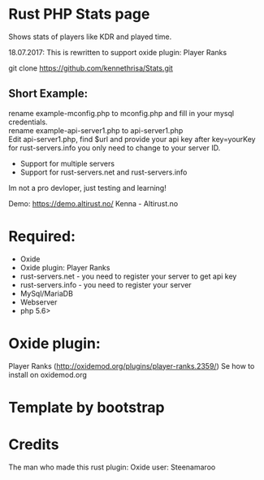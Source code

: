 # Rust PHP Stats page

Shows stats of players like KDR and played time.

18.07.2017: This is rewritten to support oxide plugin: Player Ranks

git clone https://github.com/kennethrisa/Stats.git

## Short Example:
rename example-mconfig.php to mconfig.php and fill in your mysql credentials.<br>
rename example-api-server1.php to api-server1.php<br>
Edit api-server1.php, find $url and provide your api key after key=yourKey<br>
for rust-servers.info you only need to change to your server ID.

- Support for multiple servers
- Support for rust-servers.net and rust-servers.info

Im not a pro devloper, just testing and learning!

Demo: https://demo.altirust.no/
Kenna - Altirust.no

# Required:
- Oxide
- Oxide plugin: Player Ranks
- rust-servers.net - you need to register your server to get api key
- rust-servers.info - you need to register your server
- MySql/MariaDB
- Webserver
- php 5.6>

# Oxide plugin:
Player Ranks (http://oxidemod.org/plugins/player-ranks.2359/)
Se how to install on oxidemod.org

# Template by bootstrap
# Credits
The man who made this rust plugin: Oxide user: Steenamaroo

